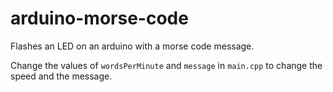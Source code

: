 # arduino-morse-code

Flashes an LED on an arduino with a morse code message.

Change the values of `wordsPerMinute` and `message` in `main.cpp` to change the speed and the message.
